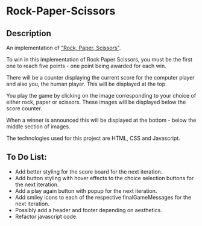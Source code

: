 # Rock-Paper-Scissors

## Description

An implementation of <a href="https://en.wikipedia.org/wiki/Rock_paper_scissors">"Rock, Paper, Scissors"</a>.

To win in this implementation of Rock Paper Scissors, you must be the first one 
to reach five points - one point being awarded for each win.

There will be a counter displaying the current score for the computer player 
and also you, the human player. This will be displayed at the top.

You play the game by clicking on the image corresponding to your choice of 
either rock, paper or scissors. These images will be displayed below the score 
counter.

When a winner is announced this will be displayed at the bottom - below the 
middle section of images.

The technologies used for this project are HTML, CSS and Javascript.

## To Do List:

- Add better styling for the score board for the next iteration.
- Add button styling with hover effects to the choice selection buttons for the next iteration.
- Add a play again button with popup for the next iteration.
- Add smiley icons to each of the respective finalGameMessages for the next iteration.
- Possibly add a header and footer depending on aesthetics.
- Refactor javascript code. 
